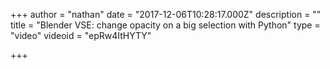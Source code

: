 +++
author = "nathan"
date = "2017-12-06T10:28:17.000Z"
description = ""
title = "Blender VSE: change opacity on a big selection with Python"
type = "video"
videoid = "epRw4ItHYTY"

+++

